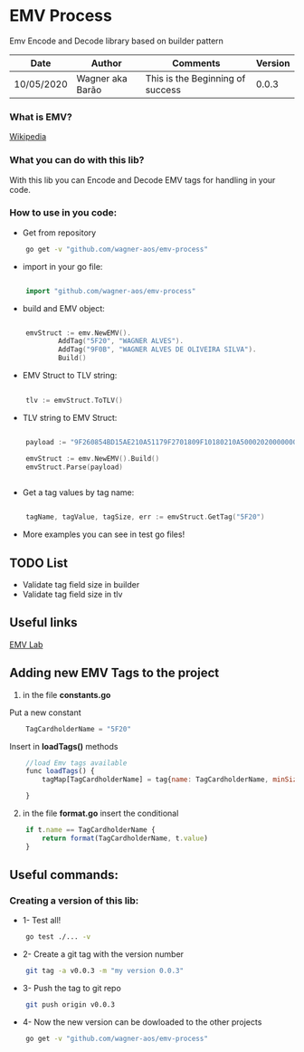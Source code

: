 # EMV Process

Emv Encode and Decode library based on builder pattern

| Date | Author | Comments | Version |
| --- | --- | --- | --- |
| 10/05/2020 | Wagner aka Barão | This is the Beginning of success | 0.0.3 |

### What is EMV?

[Wikipedia](https://en.wikipedia.org/wiki/EMV)

### What you can do with this lib?

With this lib you can Encode and Decode EMV tags for handling in your code.

### How to use in you code:

* Get from repository

```sh
    go get -v "github.com/wagner-aos/emv-process"
```


* import in your go file:

```go

    import "github.com/wagner-aos/emv-process"
```

* build and EMV object:

```go

    emvStruct := emv.NewEMV().
            AddTag("5F20", "WAGNER ALVES").
            AddTag("9F0B", "WAGNER ALVES DE OLIVEIRA SILVA").
            Build()
```


* EMV Struct to TLV string:

```go
    
    tlv := emvStruct.ToTLV()

```

* TLV string to EMV Struct:

```go

    payload := "9F260854BD15AE210A51179F2701809F10180210A50002020000000000000000000000FF"

    emvStruct := emv.NewEMV().Build()
	emvStruct.Parse(payload)
 

```

* Get a tag values by tag name:

```go

    tagName, tagValue, tagSize, err := emvStruct.GetTag("5F20")

``` 

* More examples you can see in test go files!


## TODO List

* Validate tag field size in builder
* Validate tag field size in tlv


## Useful links

[EMV Lab](https://emvlab.org/emvtags/all/)

## Adding new EMV Tags to the project

1. in the file **constants.go**

Put a new constant
```javascript
    TagCardholderName = "5F20"
```

Insert in **loadTags()** methods
```javascript
    //load Emv tags available
    func loadTags() {
        tagMap[TagCardholderName] = tag{name: TagCardholderName, minSize: 0, maxSize: 0}

    }    
```

2. in the file **format.go** insert the conditional

```javascript
    if t.name == TagCardholderName {
		return format(TagCardholderName, t.value)
	}
```

## Useful commands:

###  Creating a version of this lib:

* 1- Test all!
```sh
    go test ./... -v
```

* 2- Create a git tag with the version number
```sh
    git tag -a v0.0.3 -m "my version 0.0.3"
```

* 3- Push the tag to git repo
```sh
    git push origin v0.0.3
```

* 4- Now the new version can be dowloaded to the other projects
```sh
    go get -v "github.com/wagner-aos/emv-process"
```


